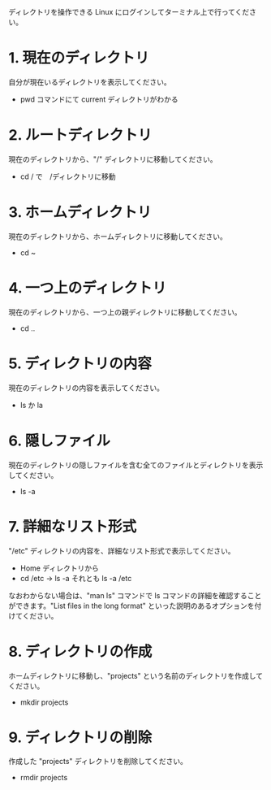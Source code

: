 ディレクトリを操作できる
Linux にログインしてターミナル上で行ってください。

# 1. 現在のディレクトリ

自分が現在いるディレクトリを表示してください。

- pwd コマンドにて current ディレクトリがわかる

# 2. ルートディレクトリ

現在のディレクトリから、"/" ディレクトリに移動してください。

- cd / で　/ディレクトリに移動

# 3. ホームディレクトリ

現在のディレクトリから、ホームディレクトリに移動してください。

- cd ~

# 4. 一つ上のディレクトリ

現在のディレクトリから、一つ上の親ディレクトリに移動してください。

- cd ..

# 5. ディレクトリの内容

現在のディレクトリの内容を表示してください。

- ls か la

# 6. 隠しファイル

現在のディレクトリの隠しファイルを含む全てのファイルとディレクトリを表示してください。

- ls -a

# 7. 詳細なリスト形式

"/etc" ディレクトリの内容を、詳細なリスト形式で表示してください。

- Home ディレクトリから
- cd /etc → ls -a それとも ls -a /etc

なおわからない場合は、"man ls" コマンドで ls コマンドの詳細を確認することができます。"List files in the long format" といった説明のあるオプションを付けてください。

# 8. ディレクトリの作成

ホームディレクトリに移動し、"projects" という名前のディレクトリを作成してください。

- mkdir projects

# 9. ディレクトリの削除

作成した "projects" ディレクトリを削除してください。

- rmdir projects
